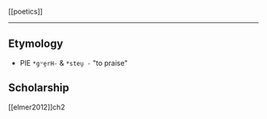 [[poetics]]

---


## Etymology
-  PIE `*gᵘ̯erH-` & `*steu̯ -` "to praise"


## Scholarship
[[elmer2012]]ch2